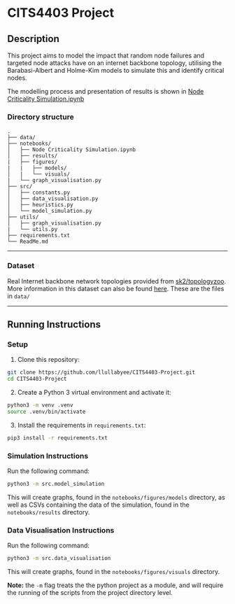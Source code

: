 # CITS4403 Project


## Description

This project aims to model the impact that random node failures and targeted node attacks have on an internet backbone topology, utilising the Barabasi-Albert and Holme-Kim models to simulate this and identify critical nodes.


The modelling process and presentation of results is shown in [Node Criticality Simulation.ipynb](notebooks/Node%Criticality%Simulation.ipynb)


### Directory structure

```
.
├── data/
├── notebooks/
│   ├── Node Criticality Simulation.ipynb
│   ├── results/
|   ├── figures/
|   |   ├── models/
│   |   └── visuals/
|   └── graph_visualisation.py
├── src/
│   ├── constants.py
│   ├── data_visualisation.py
│   ├── heuristics.py
│   └── model_simulation.py
├── utils/
│   ├── graph_visualisation.py
|   └── utils.py
├── requirements.txt
└── ReadMe.md
```

---

### Dataset
Real Internet backbone network topologies provided from [sk2/topologyzoo](https://github.com/sk2/topologyzoo/tree/master/sources). More information in this dataset can also be found [here](https://topology-zoo.org/dataset.html).
These are the files in `data/`

---
## Running Instructions

### Setup
1. Clone this repository:
```bash
git clone https://github.com/llullabyee/CITS4403-Project.git
cd CITS4403-Project
```

2. Create a Python 3 virtual environment and activate it:
```bash
python3 -m venv .venv
source .venv/bin/activate
```

3. Install the requirements in `requirements.txt`:
```bash
pip3 install -r requirements.txt
```

### Simulation Instructions
Run the following command:
```bash
python3 -m src.model_simulation
```

This will create graphs, found in the `notebooks/figures/models` directory, as well as CSVs containing the data of the simulation, found in the `notebooks/results` directory.


### Data Visualisation Instructions

Run the following command:

```bash
python3 -m src.data_visualisation
```

This will create graphs, found in the `notebooks/figures/visuals` directory.

**Note:** the `-m` flag treats the the python project as a module, and will require the running of the scripts from the project directory level.
